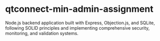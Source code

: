 # qtconnect-min-admin-assignment
Node.js backend application built with Express, Objection.js, and SQLite, following SOLID principles and implementing comprehensive security, monitoring, and validation systems.

